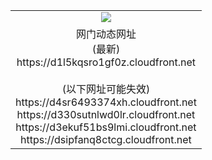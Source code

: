 ﻿<table>
  <tr></tr>
  <tr><td colspan=2 align=center><img src="https://d1l5kqsro1gf0z.cloudfront.net/Up/oGate.jpg" /></td></tr>
  <tr><td colspan=2 align=center>网门动态网址<br/>(最新)
<br>https://d1l5kqsro1gf0z.cloudfront.net
<br/><br/>(以下网址可能失效)
<br>https://d4sr6493374xh.cloudfront.net
<br>https://d330sutnlwd0lr.cloudfront.net
<br>https://d3ekuf51bs9lmi.cloudfront.net
<br>https://dsipfanq8ctcg.cloudfront.net
    </td>
  </tr>
</table>
